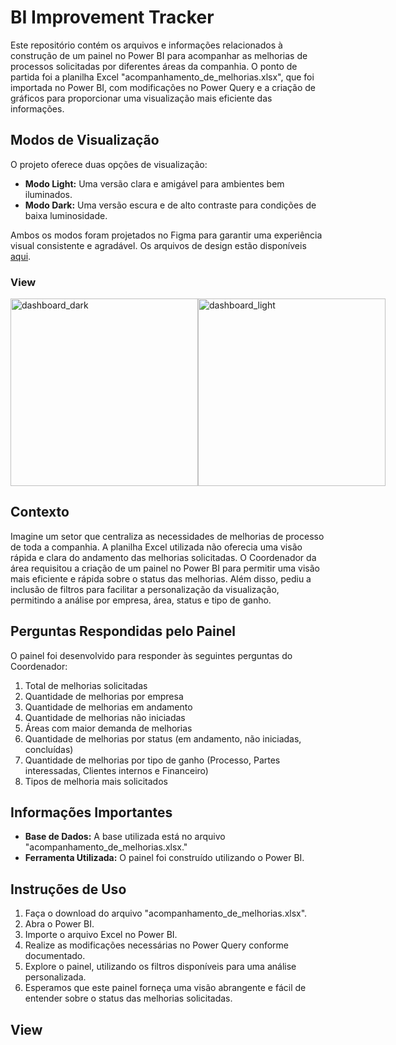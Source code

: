 # BI Improvement Tracker
Este repositório contém os arquivos e informações relacionados à construção de um painel no Power BI para acompanhar as melhorias de processos solicitadas por diferentes áreas da companhia. O ponto de partida foi a planilha Excel "acompanhamento_de_melhorias.xlsx", que foi importada no Power BI, com modificações no Power Query e a criação de gráficos para proporcionar uma visualização mais eficiente das informações.

## Modos de Visualização
O projeto oferece duas opções de visualização:

- **Modo Light:** Uma versão clara e amigável para ambientes bem iluminados.
- **Modo Dark:** Uma versão escura e de alto contraste para condições de baixa luminosidade.

Ambos os modos foram projetados no Figma para garantir uma experiência visual consistente e agradável. Os arquivos de design estão disponíveis [aqui](https://www.figma.com/file/BcuxnqmE1kYqWZoQ4kCr6p/BI-backgrounds?type=design&node-id=0%3A1&mode=design&t=ZSKxU4eYSYIqqVVZ-1).

### View
<div style="display: flex; justify-content: space-between; align-items:center;">
    <img src="https://github.com/brunacataldo/BI-Improvement-Tracker/assets/131699211/10c54afc-aac8-49b1-bbbd-9cfe8e44bfde" alt="dashboard_dark" width="300"/>
    <img src="https://github.com/brunacataldo/BI-Improvement-Tracker/assets/131699211/70334f10-00b9-44f3-bf48-de1c5c9f8171" alt="dashboard_light" width="300"/>
</div>

## Contexto
Imagine um setor que centraliza as necessidades de melhorias de processo de toda a companhia. A planilha Excel utilizada não oferecia uma visão rápida e clara do andamento das melhorias solicitadas. O Coordenador da área requisitou a criação de um painel no Power BI para permitir uma visão mais eficiente e rápida sobre o status das melhorias. Além disso, pediu a inclusão de filtros para facilitar a personalização da visualização, permitindo a análise por empresa, área, status e tipo de ganho.

## Perguntas Respondidas pelo Painel
O painel foi desenvolvido para responder às seguintes perguntas do Coordenador:

1. Total de melhorias solicitadas
2. Quantidade de melhorias por empresa
3. Quantidade de melhorias em andamento
4. Quantidade de melhorias não iniciadas
5. Áreas com maior demanda de melhorias
6. Quantidade de melhorias por status (em andamento, não iniciadas, concluídas)
7. Quantidade de melhorias por tipo de ganho (Processo, Partes interessadas, Clientes internos e Financeiro)
8. Tipos de melhoria mais solicitados

## Informações Importantes
- **Base de Dados:** A base utilizada está no arquivo "acompanhamento_de_melhorias.xlsx."
- **Ferramenta Utilizada:** O painel foi construído utilizando o Power BI.

## Instruções de Uso
1. Faça o download do arquivo "acompanhamento_de_melhorias.xlsx".
2. Abra o Power BI.
3. Importe o arquivo Excel no Power BI.
4. Realize as modificações necessárias no Power Query conforme documentado.
6. Explore o painel, utilizando os filtros disponíveis para uma análise personalizada.
6. Esperamos que este painel forneça uma visão abrangente e fácil de entender sobre o status das melhorias solicitadas.

## View


